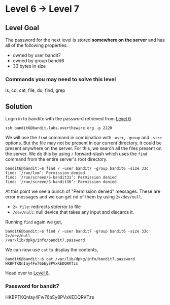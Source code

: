 # Level 6 → Level 7

## Level Goal

The password for the next level is stored **somewhere on the server** and has all of the following properties:

* owned by user bandit7
* owned by group bandit6
* 33 bytes in size

### Commands you may need to solve this level

ls, cd, cat, file, du, find, grep

## Solution

Login in to banditx with the password retrieved from [Level 6](../Level%205%20→%20Level%206/).

```
ssh bandit6@bandit.labs.overthewire.org -p 2220
```

We will use the `find` command in combination with `-user`, `-group` and `-size` options. But the file may not be present in our current directory, it could be present anywhere on the server. For this, we search all the files present on the server. We do this by using `/` forward-slash which uses the `find` command from the entire server's root directory.

```
bandit6@bandit:~$ find / -user bandit7 -group bandit6 -size 33c
find: ‘/run/lvm’: Permission denied
find: ‘/run/screen/S-bandit31’: Permission denied
find: ‘/run/screen/S-bandit30’: Permission denied
```

At this point we see a bunch of "Permission denied" messages. These are error messages and we can get rid of them by using `2>/dev/null`.

* `2> file`: redirects stderror to file
* `/dev/null`: null device that takes any input and discards it.

Running `find` again we get,

```
bandit6@bandit:~$ find / -user bandit7 -group bandit6 -size 33c 2>/dev/null
/var/lib/dpkg/info/bandit7.password
```

We can now use `cat` to display the contents,

```
bandit6@bandit:~$ cat /var/lib/dpkg/info/bandit7.password
HKBPTKQnIay4Fw76bEy8PVxKEDQRKTzs
```

Head over to [Level 8](../Level%207%20→%20Level%208/).

### Password for bandit7

HKBPTKQnIay4Fw76bEy8PVxKEDQRKTzs